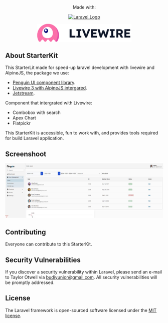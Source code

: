 <p align="center">Made with:</p>
<p align="center">
<a href="https://laravel.com" target="_blank"><img src="https://raw.githubusercontent.com/laravel/art/master/logo-lockup/5%20SVG/2%20CMYK/1%20Full%20Color/laravel-logolockup-cmyk-red.svg" width="400" alt="Laravel Logo"></a></p>
<p align="center"><img width="300" src="https://raw.githubusercontent.com/livewire/livewire/main/art/logo.svg" alt="Livewire Logo"></p>


## About StarterKit

This StarterLit made for speed-up laravel development with livewire and AlpineJS, the package we use:

- [Penguin UI component library](https://www.penguinui.com/).
- [Livewire 3 with AlpineJS intergared](https://livewire.laravel.com).
- [Jetstream](https://jetstream.laravel.com).

Component that intergrated with Livewire:
- Combobox with search
- Apex Chart
- Flatpickr

This StarterKit is accessible, fun to work with, and provides tools required for build Laravel application.

## Screenshoot

<img src="public/img/ss01.jpg" alt="Screenshoot 01">

## Contributing

Everyone can contribute to this StarterKit.

## Security Vulnerabilities

If you discover a security vulnerability within Laravel, please send an e-mail to Taylor Otwell via [budiyunior@gmail.com](mailto:budiyunior@gmail.com). All security vulnerabilities will be promptly addressed.

## License

The Laravel framework is open-sourced software licensed under the [MIT license](https://opensource.org/licenses/MIT).
